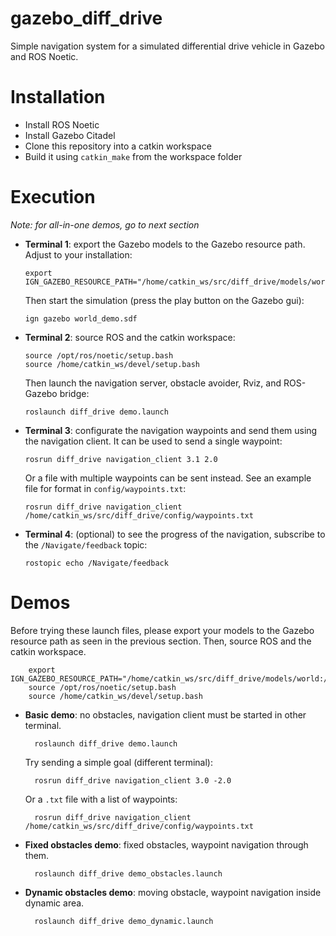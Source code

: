 # gazebo_diff_drive
Simple navigation system for a simulated differential drive vehicle in Gazebo and ROS Noetic.

# Installation
* Install ROS Noetic
* Install Gazebo Citadel
* Clone this repository into a catkin workspace
* Build it using `catkin_make` from the workspace folder

# Execution
*Note: for all-in-one demos, go to next section*

* **Terminal 1**: export the Gazebo models to the Gazebo resource path. Adjust to your installation:

      export IGN_GAZEBO_RESOURCE_PATH="/home/catkin_ws/src/diff_drive/models/world:/home/catkin_ws/src/diff_drive/models>

  Then start the simulation (press the play button on the Gazebo gui):   

      ign gazebo world_demo.sdf

* **Terminal 2**: source ROS and the catkin workspace:

      source /opt/ros/noetic/setup.bash
      source /home/catkin_ws/devel/setup.bash

  Then launch the navigation server, obstacle avoider, Rviz, and ROS-Gazebo bridge:  

      roslaunch diff_drive demo.launch

* **Terminal 3**: configurate the navigation waypoints and send them using the navigation client. It can be used to send a single waypoint:   

      rosrun diff_drive navigation_client 3.1 2.0

  Or a file with multiple waypoints can be sent instead. See an example file for format in `config/waypoints.txt`:

      rosrun diff_drive navigation_client /home/catkin_ws/src/diff_drive/config/waypoints.txt

* **Terminal 4**: (optional) to see the progress of the navigation, subscribe to the `/Navigate/feedback` topic:

      rostopic echo /Navigate/feedback


# Demos

Before trying these launch files, please export your models to the Gazebo resource path as seen in the previous section. Then, source ROS and the catkin workspace.

        export IGN_GAZEBO_RESOURCE_PATH="/home/catkin_ws/src/diff_drive/models/world:/home/catkin_ws/src/diff_drive/models>
        source /opt/ros/noetic/setup.bash
        source /home/catkin_ws/devel/setup.bash

* **Basic demo**: no obstacles, navigation client must be started in other terminal.

        roslaunch diff_drive demo.launch

    Try sending a simple goal (different terminal):

        rosrun diff_drive navigation_client 3.0 -2.0

    Or a `.txt` file with a list of waypoints:

        rosrun diff_drive navigation_client /home/catkin_ws/src/diff_drive/config/waypoints.txt

* **Fixed obstacles demo**: fixed obstacles, waypoint navigation through them.

        roslaunch diff_drive demo_obstacles.launch

* **Dynamic obstacles demo**: moving obstacle, waypoint navigation inside dynamic area.

        roslaunch diff_drive demo_dynamic.launch